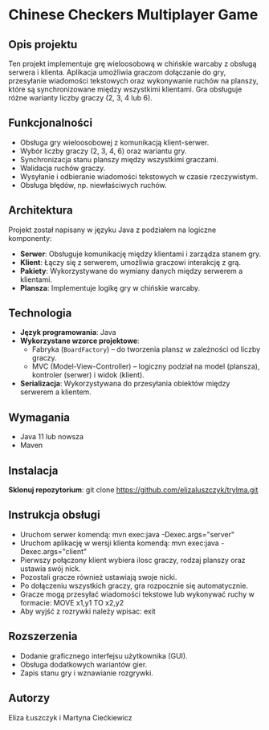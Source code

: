 # Chinese Checkers Multiplayer Game

## Opis projektu
Ten projekt implementuje grę wieloosobową w chińskie warcaby z obsługą serwera i klienta. Aplikacja umożliwia graczom dołączanie do gry, przesyłanie wiadomości tekstowych oraz wykonywanie ruchów na planszy, które są synchronizowane między wszystkimi klientami. Gra obsługuje różne warianty liczby graczy (2, 3, 4 lub 6).

## Funkcjonalności
- Obsługa gry wieloosobowej z komunikacją klient-serwer.
- Wybór liczby graczy (2, 3, 4, 6) oraz wariantu gry.
- Synchronizacja stanu planszy między wszystkimi graczami.
- Walidacja ruchów graczy.
- Wysyłanie i odbieranie wiadomości tekstowych w czasie rzeczywistym.
- Obsługa błędów, np. niewłaściwych ruchów.

## Architektura
Projekt został napisany w języku Java z podziałem na logiczne komponenty:
- **Serwer**: Obsługuje komunikację między klientami i zarządza stanem gry.
- **Klient**: Łączy się z serwerem, umożliwia graczowi interakcję z grą.
- **Pakiety**: Wykorzystywane do wymiany danych między serwerem a klientami.
- **Plansza**: Implementuje logikę gry w chińskie warcaby.

## Technologia
- **Język programowania**: Java
- **Wykorzystane wzorce projektowe**:
    - Fabryka (`BoardFactory`) – do tworzenia plansz w zależności od liczby graczy.
    - MVC (Model-View-Controller) – logiczny podział na model (plansza), kontroler (serwer) i widok (klient).
- **Serializacja**: Wykorzystywana do przesyłania obiektów między serwerem a klientem.

## Wymagania
- Java 11 lub nowsza
- Maven

## Instalacja
 **Sklonuj repozytorium**:
   git clone https://github.com/elizaluszczyk/trylma.git

## Instrukcja obsługi
- Uruchom serwer komendą: mvn exec:java -Dexec.args="server"
- Uruchom aplikację w wersji klienta komendą: mvn exec:java -Dexec.args="client"
- Pierwszy połączony klient wybiera ilosc graczy, rodzaj planszy oraz ustawia swój nick.
- Pozostali gracze również ustawiają swoje nicki.
- Po dołączeniu wszystkich graczy, gra rozpocznie się automatycznie.
- Gracze mogą przesyłać wiadomości tekstowe lub wykonywać ruchy w formacie: MOVE x1,y1 TO x2,y2
- Aby wyjść z rozrywki należy wpisac: exit

## Rozszerzenia
- Dodanie graficznego interfejsu użytkownika (GUI).
- Obsługa dodatkowych wariantów gier.
- Zapis stanu gry i wznawianie rozgrywki.

## Autorzy
Eliza Łuszczyk i Martyna Ciećkiewicz
